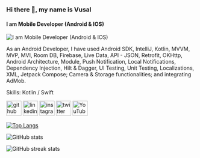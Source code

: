 ### Hi there 👋, my name is Vusal
#### I am Mobile Developer (Android & IOS)
![I am Mobile Developer (Android & IOS)](https://1.bp.blogspot.com/-nYoXkKYqPbM/XmlGfH2JyfI/AAAAAAAAOvM/VZagj9-mJeE_I33RCxltSYI9p7SZC9udgCLcBGAsYHQ/s1600/AD%2BBlogger.png)

As an Android Developer, I have used Android SDK, IntelliJ, Kotlin, MVVM, MVP, MVI, Room DB, Firebase, Live Data, API - JSON, Retrofit, OKHttp, Android Architecture, Module, Push Notification, Local Notifications, Dependency Injection, Hilt & Dagger, UI Testing, Unit Testing, Localizations, XML, Jetpack Compose; Camera & Storage functionalities; and integrating AdMob.

Skills: Kotlin / Swift



[<img src='https://cdn.jsdelivr.net/npm/simple-icons@3.0.1/icons/github.svg' alt='github' height='40'>](https://github.com/islamzadavusal)  [<img src='https://cdn.jsdelivr.net/npm/simple-icons@3.0.1/icons/linkedin.svg' alt='linkedin' height='40'>](https://www.linkedin.com/in/islamzada/)  [<img src='https://cdn.jsdelivr.net/npm/simple-icons@3.0.1/icons/instagram.svg' alt='instagram' height='40'>](https://www.instagram.com/vusalislamzada/)  [<img src='https://cdn.jsdelivr.net/npm/simple-icons@3.0.1/icons/twitter.svg' alt='twitter' height='40'>](https://twitter.com/vusalislamzada)  [<img src='https://cdn.jsdelivr.net/npm/simple-icons@3.0.1/icons/youtube.svg' alt='YouTube' height='40'>](https://www.youtube.com/channel/UCtR2-EjcIFUAQkaviGeP4NA)  

[![Top Langs](https://github-readme-stats.vercel.app/api/top-langs/?username=islamzadavusal)](https://github.com/anuraghazra/github-readme-stats)

![GitHub stats](https://github-readme-stats.vercel.app/api?username=islamzadavusal&show_icons=true)  

![GitHub streak stats](https://streak-stats.demolab.com/?user=islamzadavusal)  


